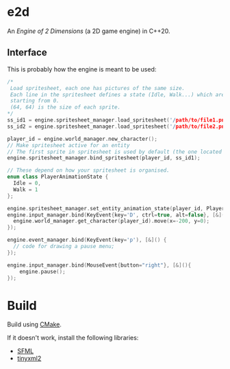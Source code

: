 # e2d
An *Engine of 2 Dimensions* (a 2D game engine) in C++20.

## Interface
This is probably how the engine is meant to be used:
```c++
/*
 Load spritesheet, each one has pictures of the same size.
 Each line in the spritesheet defines a state (Idle, Walk...) which are just ints
 starting from 0.
 (64, 64) is the size of each sprite.
*/
ss_id1 = engine.spritesheet_manager.load_spritesheet('/path/to/file1.png', (64, 64));
ss_id2 = engine.spritesheet_manager.load_spritesheet('/path/to/file2.png', (64, 64));

player_id = engine.world_manager.new_character();
// Make spritesheet active for an entity
// The first sprite in spritesheet is used by default (the one located at (0, 0))
engine.spritesheet_manager.bind_spritesheet(player_id, ss_id1);

// These depend on how your spritesheet is organised.
enum class PlayerAnimationState {
  Idle = 0,
  Walk = 1
};

engine.spritesheet_manager.set_entity_animation_state(player_id, PlayerAnimationState::Walk);
engine.input_manager.bind(KeyEvent{key='D', ctrl=true, alt=false}, [&](){
  engine.world_manager.get_character(player_id).move(x=-200, y=0);
});

engine.event_manager.bind(KeyEvent(key='p'), [&]() {
  // code for drawing a pause menu;
});

engine.input_manager.bind(MouseEvent{button="right"}, [&](){
	engine.pause();
});
```

# Build
Build using [CMake](https://cmake.org).

If it doesn't work, install the following libraries:
- [SFML](https://sfml-dev.org)
- [tinyxml2](https://github.com/leethomason/tinyxml2)
